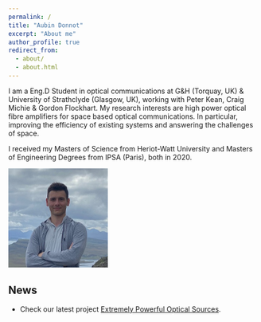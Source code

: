 ```yaml
---
permalink: /
title: "Aubin Donnot"
excerpt: "About me"
author_profile: true
redirect_from: 
  - about/
  - about.html
---
```


I am a Eng.D Student in optical communications at G&H (Torquay, UK) & University of Strathclyde (Glasgow, UK), working with Peter Kean, Craig Michie & Gordon Flockhart. My research interests are high power optical fibre amplifiers for space based optical communications. In particular, improving the efficiency of existing systems and answering the challenges of space.

I received my Masters of Science from Heriot-Watt University and Masters of Engineering Degrees from IPSA (Paris), both in 2020.



<img src="/images/picture_1.jpg" width="200">

## News

- Check our latest project [Extremely Powerful Optical Sources](http://www.epos-space.com/).

